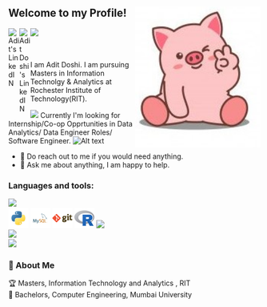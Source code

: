## Welcome to my Profile!  <img align="right" src="https://github.com/Aditdoshi1/Aditdoshi1/blob/main/Assets/piggy.jpg" width="250px">
<a href="mailto:ad8343@rit.edu">
  <img align="left" alt="Adit's LinkedIN" width="22px" src="https://upload.wikimedia.org/wikipedia/commons/7/7e/Gmail_icon_%282020%29.svg" />
</a>

<a href="https://www.linkedin.com/in/adit-doshi1/">
  <img align="left" alt="Adit Doshi's LinkedIN" width="22px" src="https://raw.githubusercontent.com/peterthehan/peterthehan/master/assets/linkedin.svg" />
</a>


![](https://visitor-badge.glitch.me/badge?page_id=Aditdoshi1.Aditdoshi1)

<br />

I am Adit Doshi. I am pursuing Masters in Information Technolgy & Analytics at Rochester Institute of Technology(RIT).

<img src="https://img.icons8.com/color/24/000000/find-matching-job.png" width="22px"/> Currently I'm looking for Internship/Co-op Opprtunities in Data Analytics/ Data Engineer Roles/ Software Engineer.
  ![Alt text](https://i.gifer.com/Dtf.gif?)
- 💼 Do reach out to me if you would need anything.
- 💬 Ask me about anything, I am happy to help.

### Languages and tools:
<code><img height="60" src="https://camo.githubusercontent.com/651195b8c66a9dd22316e672992077dbcecea4ca904b45a6681558ebc0ecc517/68747470733a2f2f75706c6f61642e77696b696d656469612e6f72672f77696b6970656469612f656e2f7468756d622f332f33302f4a6176615f70726f6772616d6d696e675f6c616e67756167655f6c6f676f2e7376672f33303070782d4a6176615f70726f6772616d6d696e675f6c616e67756167655f6c6f676f2e7376672e706e67"> </code>
<code><img height="40" src="https://raw.githubusercontent.com/github/explore/80688e429a7d4ef2fca1e82350fe8e3517d3494d/topics/python/python.png"></code>
<code><img height="40" src="https://raw.githubusercontent.com/github/explore/80688e429a7d4ef2fca1e82350fe8e3517d3494d/topics/mysql/mysql.png"></code>
<code><img height="40" src="https://raw.githubusercontent.com/github/explore/80688e429a7d4ef2fca1e82350fe8e3517d3494d/topics/git/git.png"></code>
<code><img height="40" src="https://raw.githubusercontent.com/github/explore/80688e429a7d4ef2fca1e82350fe8e3517d3494d/topics/r/r.png"></code>
<code><img height="40" src="https://adamlangley.com.au/wp-content/uploads/2019/12/php-logo-678x381.png"> </code>
<code><img height="40" src="https://linksinternational.com/wp-content/uploads/2020/09/Tableau-Logo-300x200.png"> </code>
<code><img height="40" src="https://digital.ai/sites/default/files/pictures/styles/maxwidth_300/public/pt_logos/mongodb.png?itok=pYTrNt-U"> </code>




### 🚧 About Me 
<!-- TODO-IST:START -->
🏆 Masters, Information Technology and Analytics , RIT        
🌸 Bachelors, Computer Engineering, Mumbai University
<!-- TODO-IST:END -->








